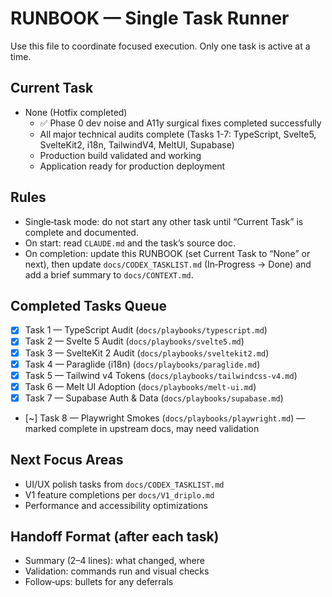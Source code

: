 # RUNBOOK — Single Task Runner

Use this file to coordinate focused execution. Only one task is active at a time.

## Current Task

- None (Hotfix completed)
  - ✅ Phase 0 dev noise and A11y surgical fixes completed successfully
  - All major technical audits complete (Tasks 1-7: TypeScript, Svelte5, SvelteKit2, i18n, TailwindV4, MeltUI, Supabase)
  - Production build validated and working
  - Application ready for production deployment

## Rules

- Single‑task mode: do not start any other task until “Current Task” is complete and documented.
- On start: read `CLAUDE.md` and the task’s source doc.
- On completion: update this RUNBOOK (set Current Task to “None” or next), then update `docs/CODEX_TASKLIST.md` (In‑Progress → Done) and add a brief summary to `docs/CONTEXT.md`.

## Completed Tasks Queue

- [x] Task 1 — TypeScript Audit (`docs/playbooks/typescript.md`) 
- [x] Task 2 — Svelte 5 Audit (`docs/playbooks/svelte5.md`)
- [x] Task 3 — SvelteKit 2 Audit (`docs/playbooks/sveltekit2.md`)
- [x] Task 4 — Paraglide (i18n) (`docs/playbooks/paraglide.md`)
- [x] Task 5 — Tailwind v4 Tokens (`docs/playbooks/tailwindcss-v4.md`)
- [x] Task 6 — Melt UI Adoption (`docs/playbooks/melt-ui.md`)
- [x] Task 7 — Supabase Auth & Data (`docs/playbooks/supabase.md`)
- [~] Task 8 — Playwright Smokes (`docs/playbooks/playwright.md`) — marked complete in upstream docs, may need validation

## Next Focus Areas

- UI/UX polish tasks from `docs/CODEX_TASKLIST.md`
- V1 feature completions per `docs/V1_driplo.md`
- Performance and accessibility optimizations

## Handoff Format (after each task)

- Summary (2–4 lines): what changed, where
- Validation: commands run and visual checks
- Follow‑ups: bullets for any deferrals
